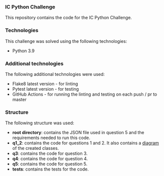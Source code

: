 ### IC Python Challenge
This repository contains the code for the IC Python Challenge.

### Technologies
This challenge was solved using the following technologies:
- Python 3.9

### Additional technologies
The following additional technologies were used:
- Flake8 latest version - for linting
- Pytest latest version - for testing
- GitHub Actions - for running the linting and testing on each push / pr to master

### Structure
The following structure was used:
- **root directory**: contains the JSON file used in question 5 and the requirements needed to run this code.
- **q1_2**: contains the code for questions 1 and 2. It also contains a [diagram](https://github.com/JoseLoarca/ic-python-challenge/blob/master/q1_2/class_demo.png) of the created classes.
- **q3**: contains the code for question 3.
- **q4**: contains the code for question 4.
- **q5**: contains the code for question 5.
- **tests**: contains the tests for the code.